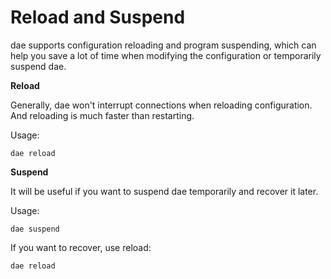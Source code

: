 # Reload and Suspend

dae supports configuration reloading and program suspending, which can help you save a lot of time when modifying the configuration or temporarily suspend dae.

**Reload**

Generally, dae won't interrupt connections when reloading configuration. And reloading is much faster than restarting.

Usage:

```shell
dae reload
```

**Suspend**

It will be useful if you want to suspend dae temporarily and recover it later.

Usage:

```shell
dae suspend
```

If you want to recover, use reload:

```shell
dae reload
```
